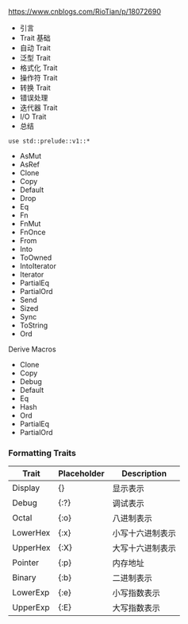 

https://www.cnblogs.com/RioTian/p/18072690

- 引言
- Trait 基础
- 自动 Trait
- 泛型 Trait
- 格式化 Trait
- 操作符 Trait
- 转换 Trait
- 错误处理
- 迭代器 Trait
- I/O Trait
- 总结

`use std::prelude::v1::*`

- AsMut
- AsRef
- Clone
- Copy
- Default
- Drop
- Eq
- Fn
- FnMut
- FnOnce
- From
- Into
- ToOwned
- IntoIterator
- Iterator
- PartialEq
- PartialOrd
- Send
- Sized
- Sync
- ToString
- Ord

Derive Macros

- Clone
- Copy
- Debug
- Default
- Eq
- Hash
- Ord
- PartialEq
- PartialOrd


### Formatting Traits

Trait | Placeholder | Description
--|--|--
Display | {} | 显示表示
Debug | {:?} | 调试表示
Octal | {:o} | 八进制表示
LowerHex | {:x} | 小写十六进制表示
UpperHex | {:X} | 大写十六进制表示
Pointer | {:p} | 内存地址
Binary | {:b} | 二进制表示
LowerExp | {:e} | 小写指数表示
UpperExp | {:E} | 大写指数表示